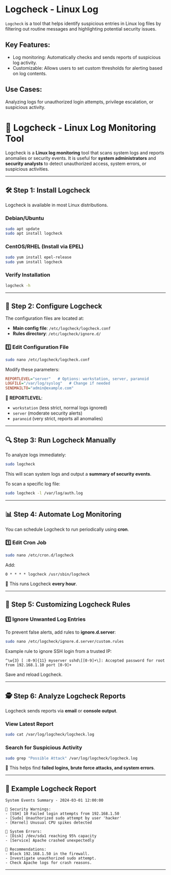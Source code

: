 # Logcheck - Linux Log 

`Logcheck` is a tool that helps identify suspicious entries in Linux log files by filtering out routine messages and highlighting potential security issues.

## Key Features:

* Log monitoring: Automatically checks and sends reports of suspicious log activity.
* Customizable: Allows users to set custom thresholds for alerting based on log contents.

## Use Cases:

Analyzing logs for unauthorized login attempts, privilege escalation, or suspicious activity.


# **📜 Logcheck - Linux Log Monitoring Tool**
Logcheck is a **Linux log monitoring** tool that scans system logs and reports anomalies or security events. It is useful for **system administrators** and **security analysts** to detect unauthorized access, system errors, or suspicious activities.

---

## **🛠 Step 1: Install Logcheck**
Logcheck is available in most Linux distributions.

### **Debian/Ubuntu**
```bash
sudo apt update
sudo apt install logcheck
```

### **CentOS/RHEL (Install via EPEL)**
```bash
sudo yum install epel-release
sudo yum install logcheck
```

### **Verify Installation**
```bash
logcheck -h
```

---

## **📂 Step 2: Configure Logcheck**
The configuration files are located at:
- **Main config file**: `/etc/logcheck/logcheck.conf`
- **Rules directory**: `/etc/logcheck/ignore.d/`

### **1️⃣ Edit Configuration File**
```bash
sudo nano /etc/logcheck/logcheck.conf
```
Modify these parameters:
```ini
REPORTLEVEL="server"   # Options: workstation, server, paranoid
LOGFILE="/var/log/syslog"   # Change if needed
SENDMAILTO="admin@example.com"
```
🔹 **REPORTLEVEL**:
   - `workstation` (less strict, normal logs ignored)
   - `server` (moderate security alerts)
   - `paranoid` (very strict, reports all anomalies)

---

## **🔍 Step 3: Run Logcheck Manually**
To analyze logs immediately:
```bash
sudo logcheck
```
This will scan system logs and output a **summary of security events**.

To scan a specific log file:
```bash
sudo logcheck -l /var/log/auth.log
```

---

## **📊 Step 4: Automate Log Monitoring**
You can schedule Logcheck to run periodically using **cron**.

### **1️⃣ Edit Cron Job**
```bash
sudo nano /etc/cron.d/logcheck
```
Add:
```
0 * * * * logcheck /usr/sbin/logcheck
```
🔹 This runs Logcheck **every hour**.

---

## **🔑 Step 5: Customizing Logcheck Rules**
### **1️⃣ Ignore Unwanted Log Entries**
To prevent false alerts, add rules to **ignore.d.server**:
```bash
sudo nano /etc/logcheck/ignore.d.server/custom.rules
```
Example rule to ignore SSH login from a trusted IP:
```
^\w{3} [ :0-9]{11} myserver sshd\[[0-9]+\]: Accepted password for root from 192.168.1.10 port [0-9]+
```
Save and reload Logcheck.

---

## **🕵️ Step 6: Analyze Logcheck Reports**
Logcheck sends reports via **email** or **console output**.

### **View Latest Report**
```bash
sudo cat /var/log/logcheck/logcheck.log
```

### **Search for Suspicious Activity**
```bash
sudo grep "Possible Attack" /var/log/logcheck/logcheck.log
```
🔹 This helps find **failed logins, brute force attacks, and system errors**.

---

## **📄 Example Logcheck Report**
```
System Events Summary - 2024-03-01 12:00:00

🚨 Security Warnings:
- [SSH] 10 Failed login attempts from 192.168.1.50
- [Sudo] Unauthorized sudo attempt by user 'hacker'
- [Kernel] Unusual CPU spikes detected

📂 System Errors:
- [Disk] /dev/sda1 reaching 95% capacity
- [Service] Apache crashed unexpectedly

🎯 Recommendations:
- Block 192.168.1.50 in the firewall.
- Investigate unauthorized sudo attempt.
- Check Apache logs for crash reasons.
```

---
